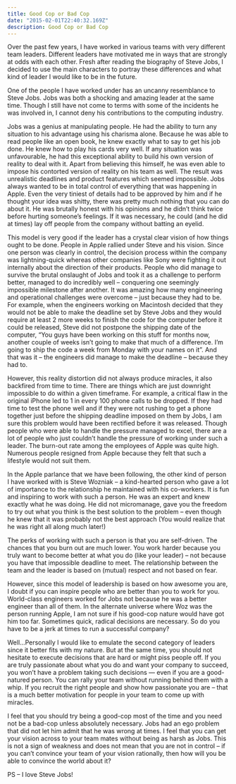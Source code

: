 ```yaml
---
title: Good Cop or Bad Cop
date: "2015-02-01T22:40:32.169Z"
description: Good Cop or Bad Cop
---
```


Over the past few years, I have worked in various teams with very different team leaders. Different leaders have motivated me in ways that are strongly at odds with each other. Fresh after reading the biography of Steve Jobs, I decided to use the main characters to portray these differences and what kind of leader I would like to be in the future.

One of the people I have worked under has an uncanny resemblance to Steve Jobs. Jobs was both a shocking and amazing leader at the same time. Though I still have not come to terms with some of the incidents he was involved in, I cannot deny his contributions to the computing industry.

Jobs was a genius at manipulating people. He had the ability to turn any situation to his advantage using his charisma alone. Because he was able to read people like an open book, he knew exactly what to say to get his job done. He knew how to play his cards very well. If any situation was unfavourable, he had this exceptional ability to build his own version of reality to deal with it. Apart from believing this himself, he was even able to impose his contorted version of reality on his team as well. The result was unrealistic deadlines and product features which seemed impossible. Jobs always wanted to be in total control of everything that was happening in Apple. Even the very tiniest of details had to be approved by him and if he thought your idea was shitty, there was pretty much nothing that you can do about it. He was brutally honest with his opinions and he didn’t think twice before hurting someone’s feelings. If it was necessary, he could (and he did at times) lay off people from the company without batting an eyelid.

This model is very good if the leader has a crystal clear vision of how things ought to be done. People in Apple rallied under Steve and his vision. Since one person was clearly in control, the decision process within the company was lightning-quick whereas other companies like Sony were fighting it out internally about the direction of their products. People who did manage to survive the brutal onslaught of Jobs and took it as a challenge to perform better, managed to do incredibly well – conquering one seemingly impossible milestone after another. It was amazing how many engineering and operational challenges were overcome – just because they had to be. For example, when the engineers working on Macintosh decided that they would not be able to make the deadline set by Steve Jobs and they would require at least 2 more weeks to finish the code for the computer before it could be released, Steve did not postpone the shipping date of the computer, “You guys have been working on this stuff for months now, another couple of weeks isn’t going to make that much of a difference. I’m going to ship the code a week from Monday with your names on it”. And that was it – the engineers did manage to make the deadline – because they had to.

However, this reality distortion did not always produce miracles, it also backfired from time to time. There are things which are just downright impossible to do within a given timeframe. For example, a critical flaw in the original iPhone led to 1 in every 100 phone calls to be dropped. If they had time to test the phone well and if they were not rushing to get a phone together just before the shipping deadline imposed on them by Jobs, I am sure this problem would have been rectified before it was released. Though people who were able to handle the pressure managed to excel, there are a lot of people who just couldn’t handle the pressure of working under such a leader. The burn-out rate among the employees of Apple was quite high. Numerous people resigned from Apple because they felt that such a lifestyle would not suit them.

In the Apple parlance that we have been following, the other kind of person I have worked with is Steve Wozniak – a kind-hearted person who gave a lot of importance to the relationship he maintained with his co-workers. It is fun and inspiring to work with such a person. He was an expert and knew exactly what he was doing. He did not micromanage, gave you the freedom to try out what you think is the best solution to the problem – even though he knew that it was probably not the best approach (You would realize that he was right all along much later!)

The perks of working with such a person is that you are self-driven. The chances that you burn out are much lower. You work harder because you truly want to become better at what you do (like your leader) – not because you have that impossible deadline to meet. The relationship between the team and the leader is based on (mutual) respect and not based on fear.

However, since this model of leadership is based on how awesome you are, I doubt if you can inspire people who are better than you to work for you. World-class engineers worked for Jobs not because he was a better engineer than all of them. In the alternate universe where Woz was the person running Apple, I am not sure if his good-cop nature would have got him too far. Sometimes quick, radical decisions are necessary. So do you have to be a jerk at times to run a successful company?

Well…Personally I would like to emulate the second category of leaders since it better fits with my nature. But at the same time, you should not hesitate to execute decisions that are hard or might piss people off. If you are truly passionate about what you do and want your company to succeed, you won’t have a problem taking such decisions — even if you are a good-natured person. You can rally your team without running behind them with a whip. If you recruit the right people and show how passionate you are – that is a much better motivation for people in your team to come up with miracles.

I feel that you should try being a good-cop most of the time and you need not be a bad-cop unless absolutely necessary. Jobs had an ego problem that did not let him admit that he was wrong at times. I feel that you can get your vision across to your team mates without being as harsh as Jobs. This is not a sign of weakness and does not mean that you are not in control – if you can’t convince your team of your vision rationally, then how will you be able to convince the world about it?

PS – I love Steve Jobs!

